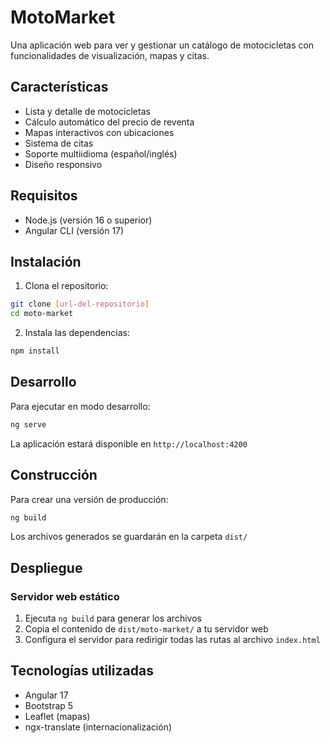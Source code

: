# MotoMarket

Una aplicación web para ver y gestionar un catálogo de motocicletas con funcionalidades de visualización, mapas y citas.

## Características

- Lista y detalle de motocicletas
- Cálculo automático del precio de reventa
- Mapas interactivos con ubicaciones
- Sistema de citas
- Soporte multiidioma (español/inglés)
- Diseño responsivo

## Requisitos

- Node.js (versión 16 o superior)
- Angular CLI (versión 17)

## Instalación

1. Clona el repositorio:
```bash
git clone [url-del-repositorio]
cd moto-market
```

2. Instala las dependencias:
```bash
npm install
```

## Desarrollo

Para ejecutar en modo desarrollo:
```bash
ng serve
```

La aplicación estará disponible en `http://localhost:4200`

## Construcción

Para crear una versión de producción:
```bash
ng build
```

Los archivos generados se guardarán en la carpeta `dist/`

## Despliegue

### Servidor web estático
1. Ejecuta `ng build` para generar los archivos
2. Copia el contenido de `dist/moto-market/` a tu servidor web
3. Configura el servidor para redirigir todas las rutas al archivo `index.html`

## Tecnologías utilizadas

- Angular 17
- Bootstrap 5
- Leaflet (mapas)
- ngx-translate (internacionalización)
